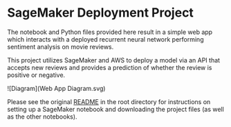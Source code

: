 # SageMaker Deployment Project

The notebook and Python files provided here result in a simple web app which interacts with a deployed recurrent neural network performing sentiment analysis on movie reviews. 

This project utilizes SageMaker and AWS to deploy a model via an API that accepts new reviews and provides a prediction of whether the review is positive or negative. 

![Diagram](Web App Diagram.svg)

Please see the original [README](https://github.com/udacity/sagemaker-deployment/tree/master/README.md) in the root directory for instructions on setting up a SageMaker notebook and downloading the project files (as well as the other notebooks).
